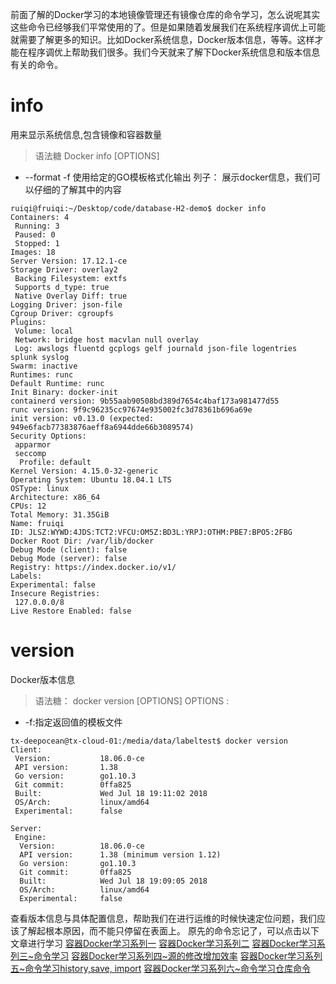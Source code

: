 前面了解的Docker学习的本地镜像管理还有镜像仓库的命令学习，怎么说呢其实这些命令已经够我们平常使用的了。但是如果随着发展我们在系统程序调优上可能就需要了解更多的知识。比如Docker系统信息，Docker版本信息，等等。这样才能在程序调优上帮助我们很多。我们今天就来了解下Docker系统信息和版本信息有关的命令。
# info
用来显示系统信息,包含镜像和容器数量
> 语法糖 Docker info [OPTIONS]
- --format -f 使用给定的GO模板格式化输出
列子： 展示docker信息，我们可以仔细的了解其中的内容
```
ruiqi@fruiqi:~/Desktop/code/database-H2-demo$ docker info 
Containers: 4
 Running: 3
 Paused: 0
 Stopped: 1
Images: 18
Server Version: 17.12.1-ce
Storage Driver: overlay2
 Backing Filesystem: extfs
 Supports d_type: true
 Native Overlay Diff: true
Logging Driver: json-file
Cgroup Driver: cgroupfs
Plugins:
 Volume: local
 Network: bridge host macvlan null overlay
 Log: awslogs fluentd gcplogs gelf journald json-file logentries splunk syslog
Swarm: inactive
Runtimes: runc
Default Runtime: runc
Init Binary: docker-init
containerd version: 9b55aab90508bd389d7654c4baf173a981477d55
runc version: 9f9c96235cc97674e935002fc3d78361b696a69e
init version: v0.13.0 (expected: 949e6facb77383876aeff8a6944dde66b3089574)
Security Options:
 apparmor
 seccomp
  Profile: default
Kernel Version: 4.15.0-32-generic
Operating System: Ubuntu 18.04.1 LTS
OSType: linux
Architecture: x86_64
CPUs: 12
Total Memory: 31.35GiB
Name: fruiqi
ID: JLSZ:WYWD:4JDS:TCT2:VFCU:OM5Z:BD3L:YRPJ:OTHM:PBE7:BPO5:2FBG
Docker Root Dir: /var/lib/docker
Debug Mode (client): false
Debug Mode (server): false
Registry: https://index.docker.io/v1/
Labels:
Experimental: false
Insecure Registries:
 127.0.0.0/8
Live Restore Enabled: false
```
# version 
Docker版本信息
>语法糖： docker version [OPTIONS]
OPTIONS : 
- -f:指定返回值的模板文件
```
tx-deepocean@tx-cloud-01:/media/data/labeltest$ docker version 
Client:
 Version:           18.06.0-ce
 API version:       1.38
 Go version:        go1.10.3
 Git commit:        0ffa825
 Built:             Wed Jul 18 19:11:02 2018
 OS/Arch:           linux/amd64
 Experimental:      false

Server:
 Engine:
  Version:          18.06.0-ce
  API version:      1.38 (minimum version 1.12)
  Go version:       go1.10.3
  Git commit:       0ffa825
  Built:            Wed Jul 18 19:09:05 2018
  OS/Arch:          linux/amd64
  Experimental:     false
```
查看版本信息与具体配置信息，帮助我们在进行运维的时候快速定位问题，我们应该了解起根本原因，而不能只停留在表面上。
原先的命令忘记了，可以点击以下文章进行学习
[容器Docker学习系列一](https://www.jianshu.com/p/4619963629a6)
[容器Docker学习系列二](https://www.jianshu.com/p/ed3b3e740d28)
[容器Docker学习系列三~命令学习](https://www.jianshu.com/p/e53dad602dcc)
[容器Docker学习系列四~源的修改增加效率](https://www.jianshu.com/p/9704bd1121a3)
[容器Docker学习系列五~命令学习history,save, import](https://www.jianshu.com/p/2e998757a231)
[容器Docker学习系列六~命令学习仓库命令](https://www.jianshu.com/p/30c96cf533e3)

